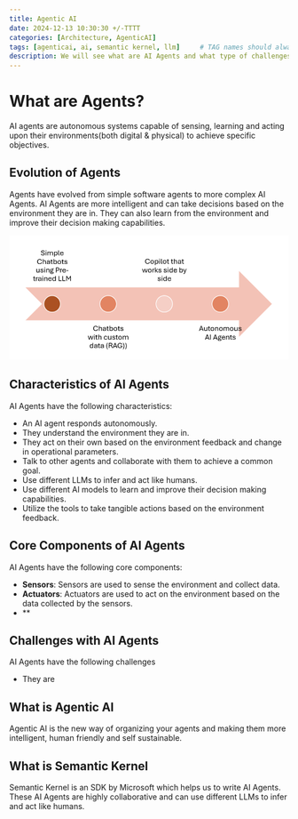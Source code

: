 ```yaml
---
title: Agentic AI
date: 2024-12-13 10:30:30 +/-TTTT
categories: [Architecture, AgenticAI]
tags: [agenticai, ai, semantic kernel, llm]     # TAG names should always be lowercase
description: We will see what are AI Agents and what type of challenges it solves.
---
```


# What are Agents?
AI agents are autonomous systems capable of sensing, learning and acting upon their environments(both digital & physical) to achieve specific objectives.

## Evolution of Agents
Agents have evolved from simple software agents to more complex AI Agents. AI Agents are more intelligent and can take decisions based on the environment they are in. They can also learn from the environment and improve their decision making capabilities.

![Monolith Architecture](/assets/images/posts/2024-12-13/evolution.png)


## Characteristics of AI Agents
AI Agents have the following characteristics:
- An AI agent responds autonomously.
- They understand the environment they are in.
- They act on their own based on the environment feedback and change in operational parameters.
- Talk to other agents and collaborate with them to achieve a common goal.
- Use different LLMs to infer and act like humans.
- Use different AI models to learn and improve their decision making capabilities.
- Utilize the tools to take tangible actions based on the environment feedback.

## Core Components of AI Agents
AI Agents have the following core components:

- **Sensors**: Sensors are used to sense the environment and collect data.
- **Actuators**: Actuators are used to act on the environment based on the data collected by the sensors.
- **

## Challenges with AI Agents
AI Agents have the following challenges
- They are 
## What is Agentic AI
Agentic AI is the new way of organizing your agents and making them more intelligent, human friendly and self sustainable.

## What is Semantic Kernel
Semantic Kernel is an SDK by Microsoft which helps us to write AI Agents. These AI Agents are highly collaborative and can use different LLMs to infer and act like humans.
